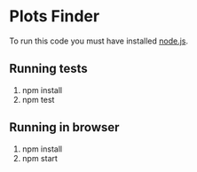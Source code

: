 # Plots Finder

To run this code you must have installed [node.js](http://nodejs.org/).

## Running tests

1. npm install
2. npm test


## Running in browser

1. npm install
2. npm start